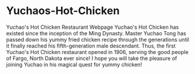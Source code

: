 # Yuchaos-Hot-Chicken
Yuchao's Hot Chicken Restaurant Webpage
Yuchao's Hot Chicken has existed since the inception of the Ming Dynasty.  Master Yuchao Tong has passed down his yummy fried chicken recipe through the generations until it finally reached his fifth-generation male descendant.
Thus, the first Yuchao's Hot Chicken restaurant opened in 1906, serving the good people of Fargo, North Dakota ever since!  I hope you will take the pleasure of joining Yuchao in his magical quest for yummy chicken!
